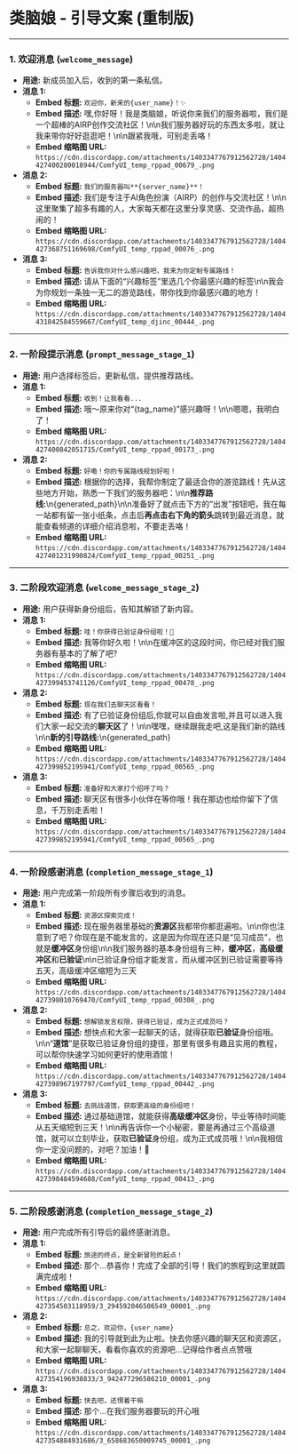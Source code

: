 # 类脑娘 - 引导文案 (重制版)

---

### 1. 欢迎消息 (`welcome_message`)

*   **用途:** 新成员加入后，收到的第一条私信。
*   **消息 1:**
    *   **Embed 标题:** `欢迎你，新来的{user_name}！✨`
    *   **Embed 描述:**
        嘿,你好呀！我是类脑娘，听说你来我们的服务器啦，我们是一个超棒的AIRP创作交流社区！\n\n我们服务器好玩的东西太多啦，就让我来带你好好逛逛吧！\n\n跟紧我哦，可别走丢咯！
    *   **Embed 缩略图 URL:** `https://cdn.discordapp.com/attachments/1403347767912562728/1404427400280018944/ComfyUI_temp_rppad_00679_.png`
*   **消息 2:**
    *   **Embed 标题:** `我们的服务器叫**{server_name}**！`
    *   **Embed 描述:**
        我们是专注于AI角色扮演（AIRP）的创作与交流社区！\n\n这里聚集了超多有趣的人，大家每天都在这里分享灵感、交流作品，超热闹的！
    *   **Embed 缩略图 URL:** `https://cdn.discordapp.com/attachments/1403347767912562728/1404427368751169698/ComfyUI_temp_rppad_00076_.png`
*   **消息 3:**
    *   **Embed 标题:** `告诉我你对什么感兴趣吧，我来为你定制专属路线！`
    *   **Embed 描述:**
        请从下面的“兴趣标签”里选几个你最感兴趣的标签\n\n我会为你规划一条独一无二的游览路线，带你找到你最感兴趣的地方！
    *   **Embed 缩略图 URL:** `https://cdn.discordapp.com/attachments/1403347767912562728/1404431842584559667/ComfyUI_temp_djinc_00444_.png`

---

### 2. 一阶段提示消息 (`prompt_message_stage_1`)

*   **用途:** 用户选择标签后，更新私信，提供推荐路线。
*   **消息 1:**
    *   **Embed 标题:** `收到！让我看看...`
    *   **Embed 描述:**
        哦～原来你对“{tag_name}”感兴趣呀！\n\n嗯嗯，我明白了！
    *   **Embed 缩略图 URL:** `https://cdn.discordapp.com/attachments/1403347767912562728/1404427400842051715/ComfyUI_temp_rppad_00173_.png`
*   **消息 2:**
    *   **Embed 标题:** `好嘞！你的专属路线规划好啦！`
    *   **Embed 描述:**
        根据你的选择，我帮你制定了最适合你的游览路线！先从这些地方开始，熟悉一下我们的服务器吧：\n\n**推荐路线:**\n{generated_path}\n\n准备好了就点击下方的“出发”按钮吧，我在每一站都有留一张小纸条，点击后**再点击右下角的箭头**跳转到最近消息，就能查看频道的详细介绍消息啦，不要走丢咯！
    *   **Embed 缩略图 URL:** `https://cdn.discordapp.com/attachments/1403347767912562728/1404427401231990824/ComfyUI_temp_rppad_00251_.png`

---

### 3. 二阶段欢迎消息 (`welcome_message_stage_2`)

*   **用途:** 用户获得新身份组后，告知其解锁了新内容。
*   **消息 1:**
    *   **Embed 标题:** `哇！你获得已验证身份组啦！🎉`
    *   **Embed 描述:**
        我等你好久啦！\n\n在缓冲区的这段时间，你已经对我们服务器有基本的了解了吧?
    *   **Embed 缩略图 URL:** `https://cdn.discordapp.com/attachments/1403347767912562728/1404427399453741126/ComfyUI_temp_rppad_00478_.png`
*   **消息 2:**
    *   **Embed 标题:** `现在我们去聊天区看看！`
    *   **Embed 描述:**
        有了已验证身份组后,你就可以自由发言啦,并且可以进入我们大家一起交流的**聊天区**了！\n\n嘿嘿，继续跟我走吧,这是我们新的路线\n\n**新的引导路线:**\n{generated_path}
    *   **Embed 缩略图 URL:** `https://cdn.discordapp.com/attachments/1403347767912562728/1404427399852195941/ComfyUI_temp_rppad_00565_.png`
*   **消息 3:**
    *   **Embed 标题:** `准备好和大家打个招呼了吗？`
    *   **Embed 描述:**
        聊天区有很多小伙伴在等你哦！我在那边也给你留下了信息，千万别走丢啦！
    *   **Embed 缩略图 URL:** `https://cdn.discordapp.com/attachments/1403347767912562728/1404427399852195941/ComfyUI_temp_rppad_00565_.png`

---

### 4. 一阶段感谢消息 (`completion_message_stage_1`)

*   **用途:** 用户完成第一阶段所有步骤后收到的消息。
*   **消息 1:**
    *   **Embed 标题:** `资源区探索完成！`
    *   **Embed 描述:**
        现在服务器里基础的**资源区**我都带你都逛遍啦。\n\n你也注意到了吧？你现在是不能发言的，这是因为你现在还只是“见习成员”，也就是**缓冲区**身份组\n\n我们服务器的基本身份组有三种，**缓冲区**，**高级缓冲区**和**已验证**\n\n已验证身份组才能发言，而从缓冲区到已验证需要等待五天，高级缓冲区缩短为三天
    *   **Embed 缩略图 URL:** `https://cdn.discordapp.com/attachments/1403347767912562728/1404427398010769470/ComfyUI_temp_rppad_00308_.png`
*   **消息 2:**
    *   **Embed 标题:** `想解锁发言权限，获得已验证，成为正式成员吗？`
    *   **Embed 描述:**
        想快点和大家一起聊天的话，就得获取**已验证**身份组哦。\n\n“**道馆**”是获取已验证身份组的捷径，那里有很多有趣且实用的教程，可以帮你快速学习如何更好的使用酒馆！
    *   **Embed 缩略图 URL:** `https://cdn.discordapp.com/attachments/1403347767912562728/1404427398967197797/ComfyUI_temp_rppad_00442_.png`
*   **消息 3:**
    *   **Embed 标题:** `去挑战道馆，获取更高级的身份组吧！`
    *   **Embed 描述:**
        通过基础道馆，就能获得**高级缓冲区**身份，毕业等待时间能从五天缩短到三天！\n\n再告诉你一个小秘密，要是再通过三个高级道馆，就可以立刻毕业，获取**已验证**身份组，成为正式成员哦！\n\n我相信你一定没问题的，对吧？加油！💖
    *   **Embed 缩略图 URL:** `https://cdn.discordapp.com/attachments/1403347767912562728/1404427398484594688/ComfyUI_temp_rppad_00413_.png`

---

### 5. 二阶段感谢消息 (`completion_message_stage_2`)

*   **用途:** 用户完成所有引导后的最终感谢消息。
*   **消息 1:**
    *   **Embed 标题:** `旅途的终点，是全新冒险的起点！`
    *   **Embed 描述:**
        那个...恭喜你！完成了全部的引导！我们的旅程到这里就圆满完成啦！
    *   **Embed 缩略图 URL:** `https://cdn.discordapp.com/attachments/1403347767912562728/1404427354503118959/3_294592046506549_00001_.png`
*   **消息 2:**
    *   **Embed 标题:** `总之，欢迎你，{user_name}`
    *   **Embed 描述:**
        我的引导就到此为止啦。快去你感兴趣的聊天区和资源区，和大家一起聊聊天，看看你喜欢的资源吧...记得给作者点点赞哦
    *   **Embed 缩略图 URL:** `https://cdn.discordapp.com/attachments/1403347767912562728/1404427354196938833/3_942477296586210_00001_.png`
*   **消息 3:**
    *   **Embed 标题:** `快去吧，还愣着干嘛`
    *   **Embed 描述:**
        那个...在我们服务器要玩的开心哦
    *   **Embed 缩略图 URL:** `https://cdn.discordapp.com/attachments/1403347767912562728/1404427354884931686/3_658683650009745_00001_.png`